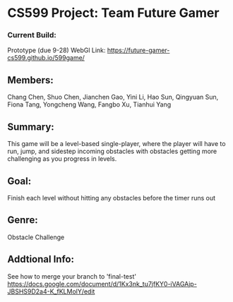 # CS599 Project: Team Future Gamer

### Current Build:
Prototype (due 9-28)
WebGl Link: https://future-gamer-cs599.github.io/599game/

## Members:

Chang Chen,
Shuo Chen,
Jianchen Gao,
Yini Li,
Hao Sun,
Qingyuan Sun,
Fiona Tang,
Yongcheng Wang,
Fangbo Xu,
Tianhui Yang

## Summary:
This game will be a level-based single-player, where the player will have to run, jump, and sidestep incoming obstacles with obstacles getting more challenging as you progress in levels. 

## Goal: 
Finish each level without hitting any obstacles before the timer runs out

## Genre: 
Obstacle Challenge

## Addtional Info:
See how to merge your branch to 'final-test'
https://docs.google.com/document/d/1Kx3nk_tu7jfKY0-iVAGAjp-JBSHS9D2a4-K_fKLMolY/edit

